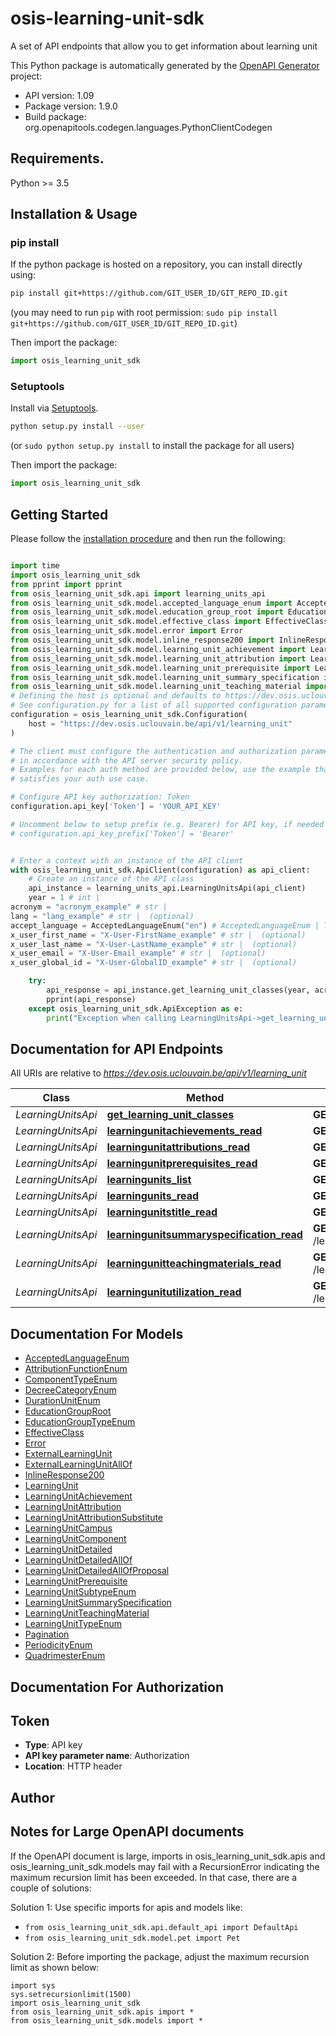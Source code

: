 # osis-learning-unit-sdk
A set of API endpoints that allow you to get information about learning unit

This Python package is automatically generated by the [OpenAPI Generator](https://openapi-generator.tech) project:

- API version: 1.09
- Package version: 1.9.0
- Build package: org.openapitools.codegen.languages.PythonClientCodegen

## Requirements.

Python >= 3.5

## Installation & Usage
### pip install

If the python package is hosted on a repository, you can install directly using:

```sh
pip install git+https://github.com/GIT_USER_ID/GIT_REPO_ID.git
```
(you may need to run `pip` with root permission: `sudo pip install git+https://github.com/GIT_USER_ID/GIT_REPO_ID.git`)

Then import the package:
```python
import osis_learning_unit_sdk
```

### Setuptools

Install via [Setuptools](http://pypi.python.org/pypi/setuptools).

```sh
python setup.py install --user
```
(or `sudo python setup.py install` to install the package for all users)

Then import the package:
```python
import osis_learning_unit_sdk
```

## Getting Started

Please follow the [installation procedure](#installation--usage) and then run the following:

```python

import time
import osis_learning_unit_sdk
from pprint import pprint
from osis_learning_unit_sdk.api import learning_units_api
from osis_learning_unit_sdk.model.accepted_language_enum import AcceptedLanguageEnum
from osis_learning_unit_sdk.model.education_group_root import EducationGroupRoot
from osis_learning_unit_sdk.model.effective_class import EffectiveClass
from osis_learning_unit_sdk.model.error import Error
from osis_learning_unit_sdk.model.inline_response200 import InlineResponse200
from osis_learning_unit_sdk.model.learning_unit_achievement import LearningUnitAchievement
from osis_learning_unit_sdk.model.learning_unit_attribution import LearningUnitAttribution
from osis_learning_unit_sdk.model.learning_unit_prerequisite import LearningUnitPrerequisite
from osis_learning_unit_sdk.model.learning_unit_summary_specification import LearningUnitSummarySpecification
from osis_learning_unit_sdk.model.learning_unit_teaching_material import LearningUnitTeachingMaterial
# Defining the host is optional and defaults to https://dev.osis.uclouvain.be/api/v1/learning_unit
# See configuration.py for a list of all supported configuration parameters.
configuration = osis_learning_unit_sdk.Configuration(
    host = "https://dev.osis.uclouvain.be/api/v1/learning_unit"
)

# The client must configure the authentication and authorization parameters
# in accordance with the API server security policy.
# Examples for each auth method are provided below, use the example that
# satisfies your auth use case.

# Configure API key authorization: Token
configuration.api_key['Token'] = 'YOUR_API_KEY'

# Uncomment below to setup prefix (e.g. Bearer) for API key, if needed
# configuration.api_key_prefix['Token'] = 'Bearer'


# Enter a context with an instance of the API client
with osis_learning_unit_sdk.ApiClient(configuration) as api_client:
    # Create an instance of the API class
    api_instance = learning_units_api.LearningUnitsApi(api_client)
    year = 1 # int | 
acronym = "acronym_example" # str | 
lang = "lang_example" # str |  (optional)
accept_language = AcceptedLanguageEnum("en") # AcceptedLanguageEnum | The header advertises which languages the client is able to understand, and which locale variant is preferred. (By languages, we mean natural languages, such as English, and not programming languages.)  (optional)
x_user_first_name = "X-User-FirstName_example" # str |  (optional)
x_user_last_name = "X-User-LastName_example" # str |  (optional)
x_user_email = "X-User-Email_example" # str |  (optional)
x_user_global_id = "X-User-GlobalID_example" # str |  (optional)

    try:
        api_response = api_instance.get_learning_unit_classes(year, acronym, lang=lang, accept_language=accept_language, x_user_first_name=x_user_first_name, x_user_last_name=x_user_last_name, x_user_email=x_user_email, x_user_global_id=x_user_global_id)
        pprint(api_response)
    except osis_learning_unit_sdk.ApiException as e:
        print("Exception when calling LearningUnitsApi->get_learning_unit_classes: %s\n" % e)
```

## Documentation for API Endpoints

All URIs are relative to *https://dev.osis.uclouvain.be/api/v1/learning_unit*

Class | Method | HTTP request | Description
------------ | ------------- | ------------- | -------------
*LearningUnitsApi* | [**get_learning_unit_classes**](docs/LearningUnitsApi.md#get_learning_unit_classes) | **GET** /learning_units/{year}/{acronym}/classes | 
*LearningUnitsApi* | [**learningunitachievements_read**](docs/LearningUnitsApi.md#learningunitachievements_read) | **GET** /learning_units/{year}/{acronym}/achievements | 
*LearningUnitsApi* | [**learningunitattributions_read**](docs/LearningUnitsApi.md#learningunitattributions_read) | **GET** /learning_units/{year}/{acronym}/attributions | 
*LearningUnitsApi* | [**learningunitprerequisites_read**](docs/LearningUnitsApi.md#learningunitprerequisites_read) | **GET** /learning_units/{year}/{acronym}/prerequisites | 
*LearningUnitsApi* | [**learningunits_list**](docs/LearningUnitsApi.md#learningunits_list) | **GET** /learning_units | 
*LearningUnitsApi* | [**learningunits_read**](docs/LearningUnitsApi.md#learningunits_read) | **GET** /learning_units/{year}/{acronym} | 
*LearningUnitsApi* | [**learningunitstitle_read**](docs/LearningUnitsApi.md#learningunitstitle_read) | **GET** /learning_units/{year}/{acronym}/title | 
*LearningUnitsApi* | [**learningunitsummaryspecification_read**](docs/LearningUnitsApi.md#learningunitsummaryspecification_read) | **GET** /learning_units/{year}/{acronym}/summary_specification | 
*LearningUnitsApi* | [**learningunitteachingmaterials_read**](docs/LearningUnitsApi.md#learningunitteachingmaterials_read) | **GET** /learning_units/{year}/{acronym}/teaching_materials | 
*LearningUnitsApi* | [**learningunitutilization_read**](docs/LearningUnitsApi.md#learningunitutilization_read) | **GET** /learning_units/{year}/{acronym}/education_group_roots | 


## Documentation For Models

 - [AcceptedLanguageEnum](docs/AcceptedLanguageEnum.md)
 - [AttributionFunctionEnum](docs/AttributionFunctionEnum.md)
 - [ComponentTypeEnum](docs/ComponentTypeEnum.md)
 - [DecreeCategoryEnum](docs/DecreeCategoryEnum.md)
 - [DurationUnitEnum](docs/DurationUnitEnum.md)
 - [EducationGroupRoot](docs/EducationGroupRoot.md)
 - [EducationGroupTypeEnum](docs/EducationGroupTypeEnum.md)
 - [EffectiveClass](docs/EffectiveClass.md)
 - [Error](docs/Error.md)
 - [ExternalLearningUnit](docs/ExternalLearningUnit.md)
 - [ExternalLearningUnitAllOf](docs/ExternalLearningUnitAllOf.md)
 - [InlineResponse200](docs/InlineResponse200.md)
 - [LearningUnit](docs/LearningUnit.md)
 - [LearningUnitAchievement](docs/LearningUnitAchievement.md)
 - [LearningUnitAttribution](docs/LearningUnitAttribution.md)
 - [LearningUnitAttributionSubstitute](docs/LearningUnitAttributionSubstitute.md)
 - [LearningUnitCampus](docs/LearningUnitCampus.md)
 - [LearningUnitComponent](docs/LearningUnitComponent.md)
 - [LearningUnitDetailed](docs/LearningUnitDetailed.md)
 - [LearningUnitDetailedAllOf](docs/LearningUnitDetailedAllOf.md)
 - [LearningUnitDetailedAllOfProposal](docs/LearningUnitDetailedAllOfProposal.md)
 - [LearningUnitPrerequisite](docs/LearningUnitPrerequisite.md)
 - [LearningUnitSubtypeEnum](docs/LearningUnitSubtypeEnum.md)
 - [LearningUnitSummarySpecification](docs/LearningUnitSummarySpecification.md)
 - [LearningUnitTeachingMaterial](docs/LearningUnitTeachingMaterial.md)
 - [LearningUnitTypeEnum](docs/LearningUnitTypeEnum.md)
 - [Pagination](docs/Pagination.md)
 - [PeriodicityEnum](docs/PeriodicityEnum.md)
 - [QuadrimesterEnum](docs/QuadrimesterEnum.md)


## Documentation For Authorization


## Token

- **Type**: API key
- **API key parameter name**: Authorization
- **Location**: HTTP header


## Author




## Notes for Large OpenAPI documents
If the OpenAPI document is large, imports in osis_learning_unit_sdk.apis and osis_learning_unit_sdk.models may fail with a
RecursionError indicating the maximum recursion limit has been exceeded. In that case, there are a couple of solutions:

Solution 1:
Use specific imports for apis and models like:
- `from osis_learning_unit_sdk.api.default_api import DefaultApi`
- `from osis_learning_unit_sdk.model.pet import Pet`

Solution 2:
Before importing the package, adjust the maximum recursion limit as shown below:
```
import sys
sys.setrecursionlimit(1500)
import osis_learning_unit_sdk
from osis_learning_unit_sdk.apis import *
from osis_learning_unit_sdk.models import *
```

